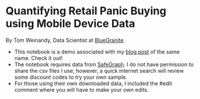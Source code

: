 # Quantifying Retail Panic Buying using Mobile Device Data
By Tom Weinandy, Data Scientist at [BlueGranite](https://www.blue-granite.com/about).

* This notebook is a demo associated with my [blog post](https://wwww.blue-granite.com/blog/quantifying-retail-panic-buying-using-mobile-device-data) of the same name. Check it out!
* The notebook requires data from [SafeGraph](https://www.safegraph.com/). I do not have permission to share the csv files I use; however, a quick internet search will review some discount codes to try your own sample.
* For those using their own downloaded data, I included the #edit comment where you will have to make your own edits.
